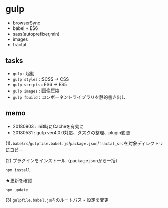 # gulp

- browserSync
- babel + ES6
- sass(autoprefixer,min)
- images
- fractal


## tasks

- `gulp` : 起動
- `gulp styles` : SCSS → CSS
- `gulp scripts` : ES6 → ES5
- `gulp images` : 画像圧縮
- `gulp fbuild` : コンポーネントライブラリを静的書き出し


## memo

- 20180903 : init時にCacheを有効に
- 20180531 : gulp ver4.0.0対応、タスクの整理、plugin変更

(1)`.babelrc`/`gulpfile.babel.js`/`package.json`/`fractal_src`を対象ディレクトリにコピー

(2) プラグインをインストール（package.jsonから一括）
```
npm install
```

★更新を確認
```
npm update
```

(3) `gulpfile.babel.js`内のルートパス・設定を変更
